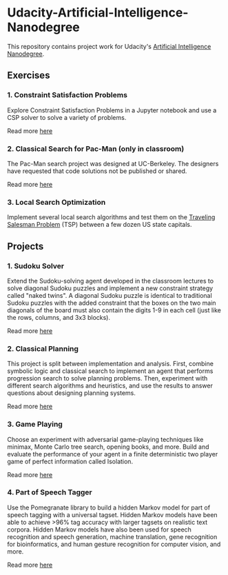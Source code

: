 # Udacity-Artificial-Intelligence-Nanodegree

This repository contains project work for Udacity's [Artificial Intelligence Nanodegree](https://www.udacity.com/course/ai-artificial-intelligence-nanodegree--nd898).

## Exercises

### 1. Constraint Satisfaction Problems

Explore Constraint Satisfaction Problems in a Jupyter notebook and use a CSP solver to solve a variety of problems.

Read more [here](/Exercises/1_Constraint%20Satisfaction)


### 2. Classical Search for Pac-Man (only in classroom)

The Pac-Man search project was designed at UC-Berkeley.
The designers have requested that code solutions not be published or shared.

Read more [here](http://ai.berkeley.edu/search.html)


### 3. Local Search Optimization

Implement several local search algorithms and test them on the [Traveling Salesman Problem](https://en.wikipedia.org/wiki/Travelling_salesman_problem) (TSP) between a few dozen US state capitals.


## Projects

### 1. Sudoku Solver

Extend the Sudoku-solving agent developed in the classroom lectures to solve diagonal Sudoku puzzles and implement a new constraint strategy called "naked twins". A diagonal Sudoku puzzle is identical to traditional Sudoku puzzles with the added constraint that the boxes on the two main diagonals of the board must also contain the digits 1-9 in each cell (just like the rows, columns, and 3x3 blocks).

Read more [here](/Projects/1_Sudoku)


### 2. Classical Planning

This project is split between implementation and analysis. First, combine symbolic logic and classical search to implement an agent that performs progression search to solve planning problems. Then, experiment with different search algorithms and heuristics, and use the results to answer questions about designing planning systems.

Read more [here](/Projects/2_Classical%20Planning)


### 3. Game Playing

Choose an experiment with adversarial game-playing techniques like minimax, Monte Carlo tree search, opening books, and more.  Build and evaluate the performance of your agent in a finite deterministic two player game of perfect information called Isolation.

Read more [here](/Projects/3_Adversarial%20Search)


### 4. Part of Speech Tagger

Use the Pomegranate library to build a hidden Markov model for part of speech tagging with a universal tagset. Hidden Markov models have been able to achieve >96% tag accuracy with larger tagsets on realistic text corpora. Hidden Markov models have also been used for speech recognition and speech generation, machine translation, gene recognition for bioinformatics, and human gesture recognition for computer vision, and more.

Read more [here](/Projects/4_HMM%20Tagger)
